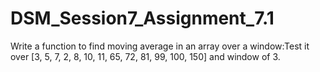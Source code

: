# DSM_Session7_Assignment_7.1
Write a function to find moving average in an array over a window:Test it over [3, 5, 7, 2, 8, 10, 11, 65, 72, 81, 99, 100, 150] and window of 3.
